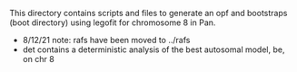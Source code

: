This directory contains scripts and files to generate an opf and bootstraps (boot directory) using legofit for chromosome 8 in Pan.
- 8/12/21 note: rafs have been moved to ../rafs
- det contains a deterministic analysis of the best autosomal model, be, on chr 8
